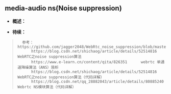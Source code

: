 ## media-audio ns(Noise suppression)
- **概述：**
>
>
>
>
>
>
>
>
>
>
>
>
>
>
>

- **待续：**
>       参考：https://github.com/jagger2048/WebRtc_noise_suppression/blob/master/readme_cn.md
>           https://blog.csdn.net/shichaog/article/details/52514816     WebRTC之noise suppression算法
>           https://www.e-learn.cn/content/qita/826351      webrtc 单通道降噪算法（ANS）简析
>           https://blog.csdn.net/shichaog/article/details/52514816     WebRTC之noise suppression算法（代码详解）
>           https://blog.csdn.net/qq_28882043/article/details/80885240  Webrtc NS模块算法（代码详解）
>
>
>
>
>
>
>
>
>
>
>
>
